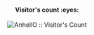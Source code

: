 <h4 align="center">Visitor's count :eyes:</h4> <p align="center"><img src="https://profile-counter.glitch.me/{AnhellO}/count.svg" alt="AnhellO :: Visitor's Count" /></p>
